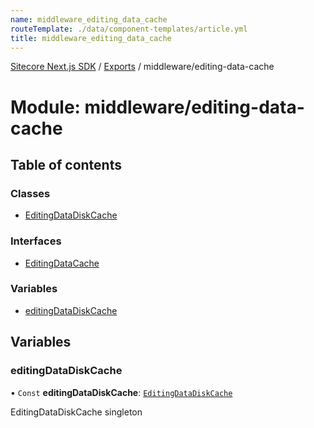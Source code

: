 ```yaml
---
name: middleware_editing_data_cache
routeTemplate: ./data/component-templates/article.yml
title: middleware_editing_data_cache
---
```


[Sitecore Next.js SDK](/docs/nextjs/ref/) / [Exports](/docs/nextjs/ref/modules) / middleware/editing-data-cache

# Module: middleware/editing-data-cache

## Table of contents

### Classes

- [EditingDataDiskCache](/docs/nextjs/ref/classes/middleware_editing_data_cache/editingdatadiskcache)

### Interfaces

- [EditingDataCache](/docs/nextjs/ref/interfaces/middleware_editing_data_cache/editingdatacache)

### Variables

- [editingDataDiskCache](/docs/nextjs/ref/modules/middleware_editing_data_cache#editingdatadiskcache)

## Variables

### editingDataDiskCache

• `Const` **editingDataDiskCache**: [`EditingDataDiskCache`](/docs/nextjs/ref/classes/middleware_editing_data_cache/editingdatadiskcache)

EditingDataDiskCache singleton
